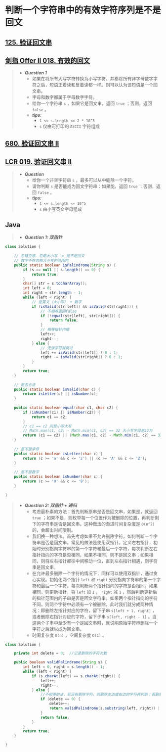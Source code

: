 # 判断一个字符串中的有效字符序列是不是回文

## [125. 验证回文串](https://leetcode.cn/problems/valid-palindrome/)

## [剑指 Offer II 018. 有效的回文](https://leetcode.cn/problems/XltzEq/)

> - ***Question 1***
>   - 如果在将所有大写字符转换为小写字符、并移除所有非字母数字字符之后，短语正着读和反着读都一样。则可以认为该短语是一个回文串。
>   - 字母和数字都属于字母数字字符。
>   - 给你一个字符串 `s` ，如果它是回文串，返回 `true` ；否则，返回 `false` 。
>   - ***tips:***
>     - `1 <= s.length <= 2 * 10^5`
>     - `s` 仅由可打印的 `ASCII` 字符组成

## [680. 验证回文串 II](https://leetcode.cn/problems/valid-palindrome-ii/)

## [LCR 019. 验证回文串 II](https://leetcode.cn/problems/RQku0D/)

> - ***Question***
>   - 给你一个非空字符串 `s` ，最多可以从中删除一个字符。
>   - 请你判断 `s` 是否能成为回文字符串：如果能，返回 `true` ；否则，返回 `false` 。
>   - ***tips:***
>     - `1 <= s.length <= 10^5`
>     - `s` 由小写英文字母组成

## Java

> - ***Question 1: 双指针***

```java
class Solution {
    
    // 忽略空格、忽略大小写 -> 是不是回文
    // 数字不在忽略大小写的范围内
    public static boolean isPalindrome(String s) {
        if (s == null || s.length() == 0) {
            return true;
        }
        char[] str = s.toCharArray();
        int left = 0;
        int right = str.length - 1;
        while (left < right) {
            // 是英文（大小写） + 数字
            if (isValid(str[left]) && isValid(str[right])) {
                // 不相等返回false
                if (!equal(str[left], str[right])) {
                    return false;
                }
                // 相等指针内缩
                left++;
                right--;
            } else {
                // 无效字符就跳过
                left += isValid(str[left]) ? 0 : 1;
                right -= isValid(str[right]) ? 0 : 1;
            }
        }
        return true;
    }
    
    // 是否合法
    public static boolean isValid(char c) {
        return isLetter(c) || isNumber(c);
    }
    
    public static boolean equal(char c1, char c2) {
        if (isNumber(c1) || isNumber(c2)) {
            return c1 == c2;
        }
        // c1 == c2 同是小写大写
        // Math.max(c1, c2) - Math.min(c1, c2) == 32 大小写字母差32为
        return (c1 == c2) || (Math.max(c1, c2) - Math.min(c1, c2) == 32);
    }
    
    // 是不是字母
    public static boolean isLetter(char c) {
        return (c >= 'a' && c <= 'z') || (c >= 'A' && c <= 'Z');
    }
    
    // 是不是数字
    public static boolean isNumber(char c) {
        return (c >= '0' && c <= '9');
    }
    
}
```

> - ***Question 2: 双指针 + 递归***
>   - 考虑最朴素的方法：首先判断原串是否是回文串，如果是，就返回 `true` ；如果不是，则枚举每一个位置作为被删除的位置，再判断剩下的字符串是否是回文串。这种做法的渐进时间复杂度是 `O(n^2)` 的，会超出时间限制。
>   - 我们换一种想法。首先考虑如果不允许删除字符，如何判断一个字符串是否是回文串。常见的做法是使用双指针。定义左右指针，初始时分别指向字符串的第一个字符和最后一个字符，每次判断左右指针指向的字符是否相同，如果不相同，则不是回文串；如果相同，则将左右指针都往中间移动一位，直到左右指针相遇，则字符串是回文串。
>   - 在允许最多删除一个字符的情况下，同样可以使用双指针，通过贪心实现。初始化两个指针 `left` 和 `right` 分别指向字符串的第一个字符和最后一个字符。每次判断两个指针指向的字符是否相同，如果相同，则更新指针，将 `left` 加 `1` ， `right` 减 `1` ，然后判断更新后的指针范围内的子串是否是回文字符串。如果两个指针指向的字符不同，则两个字符中必须有一个被删除，此时我们就分成两种情况：即删除左指针对应的字符，留下子串 `s[left + 1, right]` ，或者删除右指针对应的字符，留下子串 `s[left, right - 1]` 。当这两个子串中至少有一个是回文串时，就说明原始字符串删除一个字符之后就以成为回文串。
>   - 时间复杂度 `O(n)` ，空间复杂度 `O(1)` 。

```java
class Solution {

    private int delete = 0;  //记录删除的字符次数

    public boolean validPalindrome(String s) {
        int left = 0, right = s.length() - 1;
        while (left < right) {
            if (s.charAt(left) == s.charAt(right)) {
                left++;
                right--;
            } else {
                //不相等的话，若没有删除字符，则删除左边或右边的字符再判断；若删除过一次，则不是回文串
                if (delete == 0) {
                    delete++;
                    return validPalindrome(s.substring(left, right)) || validPalindrome(s.substring(left + 1, right + 1));
                }
                return false;
            }
        }
        return true;
    }

}
```
